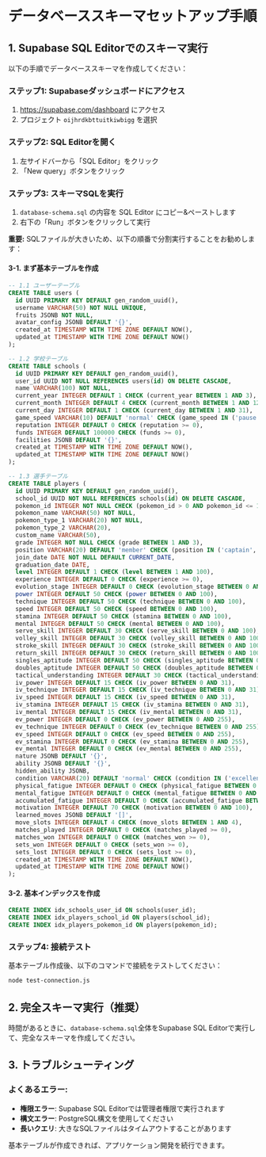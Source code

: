 # データベーススキーマセットアップ手順

## 1. Supabase SQL Editorでのスキーマ実行

以下の手順でデータベーススキーマを作成してください：

### ステップ1: Supabaseダッシュボードにアクセス
1. https://supabase.com/dashboard にアクセス
2. プロジェクト `oijhrdkbttuitkiwbigg` を選択

### ステップ2: SQL Editorを開く
1. 左サイドバーから「SQL Editor」をクリック
2. 「New query」ボタンをクリック

### ステップ3: スキーマSQLを実行
1. `database-schema.sql` の内容を SQL Editor にコピー&ペーストします
2. 右下の「Run」ボタンをクリックして実行

**重要:** SQLファイルが大きいため、以下の順番で分割実行することをお勧めします：

#### 3-1. まず基本テーブルを作成
```sql
-- 1.1 ユーザーテーブル
CREATE TABLE users (
  id UUID PRIMARY KEY DEFAULT gen_random_uuid(),
  username VARCHAR(50) NOT NULL UNIQUE,
  fruits JSONB NOT NULL,
  avatar_config JSONB DEFAULT '{}',
  created_at TIMESTAMP WITH TIME ZONE DEFAULT NOW(),
  updated_at TIMESTAMP WITH TIME ZONE DEFAULT NOW()
);

-- 1.2 学校テーブル  
CREATE TABLE schools (
  id UUID PRIMARY KEY DEFAULT gen_random_uuid(),
  user_id UUID NOT NULL REFERENCES users(id) ON DELETE CASCADE,
  name VARCHAR(100) NOT NULL,
  current_year INTEGER DEFAULT 1 CHECK (current_year BETWEEN 1 AND 3),
  current_month INTEGER DEFAULT 4 CHECK (current_month BETWEEN 1 AND 12),
  current_day INTEGER DEFAULT 1 CHECK (current_day BETWEEN 1 AND 31),
  game_speed VARCHAR(10) DEFAULT 'normal' CHECK (game_speed IN ('pause', 'normal', 'fast')),
  reputation INTEGER DEFAULT 0 CHECK (reputation >= 0),
  funds INTEGER DEFAULT 100000 CHECK (funds >= 0),
  facilities JSONB DEFAULT '{}',
  created_at TIMESTAMP WITH TIME ZONE DEFAULT NOW(),
  updated_at TIMESTAMP WITH TIME ZONE DEFAULT NOW()
);

-- 1.3 選手テーブル
CREATE TABLE players (
  id UUID PRIMARY KEY DEFAULT gen_random_uuid(),
  school_id UUID NOT NULL REFERENCES schools(id) ON DELETE CASCADE,
  pokemon_id INTEGER NOT NULL CHECK (pokemon_id > 0 AND pokemon_id <= 1010),
  pokemon_name VARCHAR(50) NOT NULL,
  pokemon_type_1 VARCHAR(20) NOT NULL,
  pokemon_type_2 VARCHAR(20),
  custom_name VARCHAR(50),
  grade INTEGER NOT NULL CHECK (grade BETWEEN 1 AND 3),
  position VARCHAR(20) DEFAULT 'member' CHECK (position IN ('captain', 'vice_captain', 'regular', 'member')),
  join_date DATE NOT NULL DEFAULT CURRENT_DATE,
  graduation_date DATE,
  level INTEGER DEFAULT 1 CHECK (level BETWEEN 1 AND 100),
  experience INTEGER DEFAULT 0 CHECK (experience >= 0),
  evolution_stage INTEGER DEFAULT 0 CHECK (evolution_stage BETWEEN 0 AND 2),
  power INTEGER DEFAULT 50 CHECK (power BETWEEN 0 AND 100),
  technique INTEGER DEFAULT 50 CHECK (technique BETWEEN 0 AND 100),
  speed INTEGER DEFAULT 50 CHECK (speed BETWEEN 0 AND 100),
  stamina INTEGER DEFAULT 50 CHECK (stamina BETWEEN 0 AND 100),
  mental INTEGER DEFAULT 50 CHECK (mental BETWEEN 0 AND 100),
  serve_skill INTEGER DEFAULT 30 CHECK (serve_skill BETWEEN 0 AND 100),
  volley_skill INTEGER DEFAULT 30 CHECK (volley_skill BETWEEN 0 AND 100),
  stroke_skill INTEGER DEFAULT 30 CHECK (stroke_skill BETWEEN 0 AND 100),
  return_skill INTEGER DEFAULT 30 CHECK (return_skill BETWEEN 0 AND 100),
  singles_aptitude INTEGER DEFAULT 50 CHECK (singles_aptitude BETWEEN 0 AND 100),
  doubles_aptitude INTEGER DEFAULT 50 CHECK (doubles_aptitude BETWEEN 0 AND 100),
  tactical_understanding INTEGER DEFAULT 30 CHECK (tactical_understanding BETWEEN 0 AND 100),
  iv_power INTEGER DEFAULT 15 CHECK (iv_power BETWEEN 0 AND 31),
  iv_technique INTEGER DEFAULT 15 CHECK (iv_technique BETWEEN 0 AND 31),
  iv_speed INTEGER DEFAULT 15 CHECK (iv_speed BETWEEN 0 AND 31),
  iv_stamina INTEGER DEFAULT 15 CHECK (iv_stamina BETWEEN 0 AND 31),
  iv_mental INTEGER DEFAULT 15 CHECK (iv_mental BETWEEN 0 AND 31),
  ev_power INTEGER DEFAULT 0 CHECK (ev_power BETWEEN 0 AND 255),
  ev_technique INTEGER DEFAULT 0 CHECK (ev_technique BETWEEN 0 AND 255),
  ev_speed INTEGER DEFAULT 0 CHECK (ev_speed BETWEEN 0 AND 255),
  ev_stamina INTEGER DEFAULT 0 CHECK (ev_stamina BETWEEN 0 AND 255),
  ev_mental INTEGER DEFAULT 0 CHECK (ev_mental BETWEEN 0 AND 255),
  nature JSONB DEFAULT '{}',
  ability JSONB DEFAULT '{}',
  hidden_ability JSONB,
  condition VARCHAR(20) DEFAULT 'normal' CHECK (condition IN ('excellent', 'good', 'normal', 'poor', 'terrible')),
  physical_fatigue INTEGER DEFAULT 0 CHECK (physical_fatigue BETWEEN 0 AND 100),
  mental_fatigue INTEGER DEFAULT 0 CHECK (mental_fatigue BETWEEN 0 AND 100),
  accumulated_fatigue INTEGER DEFAULT 0 CHECK (accumulated_fatigue BETWEEN 0 AND 100),
  motivation INTEGER DEFAULT 70 CHECK (motivation BETWEEN 0 AND 100),
  learned_moves JSONB DEFAULT '[]',
  move_slots INTEGER DEFAULT 4 CHECK (move_slots BETWEEN 1 AND 4),
  matches_played INTEGER DEFAULT 0 CHECK (matches_played >= 0),
  matches_won INTEGER DEFAULT 0 CHECK (matches_won >= 0),
  sets_won INTEGER DEFAULT 0 CHECK (sets_won >= 0),
  sets_lost INTEGER DEFAULT 0 CHECK (sets_lost >= 0),
  created_at TIMESTAMP WITH TIME ZONE DEFAULT NOW(),
  updated_at TIMESTAMP WITH TIME ZONE DEFAULT NOW()
);
```

#### 3-2. 基本インデックスを作成
```sql
CREATE INDEX idx_schools_user_id ON schools(user_id);
CREATE INDEX idx_players_school_id ON players(school_id);
CREATE INDEX idx_players_pokemon_id ON players(pokemon_id);
```

### ステップ4: 接続テスト
基本テーブル作成後、以下のコマンドで接続をテストしてください：

```bash
node test-connection.js
```

## 2. 完全スキーマ実行（推奨）

時間があるときに、`database-schema.sql`全体をSupabase SQL Editorで実行して、完全なスキーマを作成してください。

## 3. トラブルシューティング

### よくあるエラー:
- **権限エラー**: Supabase SQL Editorでは管理者権限で実行されます
- **構文エラー**: PostgreSQL構文を使用してください
- **長いクエリ**: 大きなSQLファイルはタイムアウトすることがあります

基本テーブルが作成できれば、アプリケーション開発を続行できます。